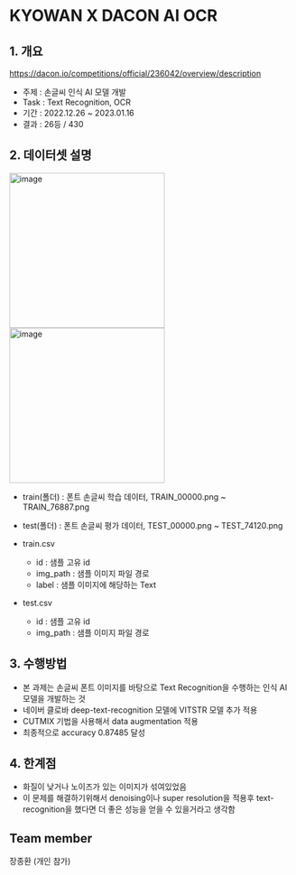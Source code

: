 # KYOWAN X DACON AI OCR
## 1. 개요
https://dacon.io/competitions/official/236042/overview/description
  - 주제 : 손글씨 인식 AI 모델 개발
  - Task : Text Recognition, OCR
  - 기간 : 2022.12.26 ~ 2023.01.16
  - 결과 : 26등 / 430
<!--  Other options to write Readme
  - [Deployment](#deployment)
  - [Used or Referenced Projects](Used-or-Referenced-Projects)
-->
## 2. 데이터셋 설명
<!--Wirte one paragraph of project description --> 
<img width="275" alt="image" src="https://github.com/jang3463/kyowon_ai_ocr/assets/70848146/a797e391-b644-40af-8ae9-4981f5a5a148">
<img width="275" alt="image" src="https://github.com/jang3463/kyowon_ai_ocr/assets/70848146/0edb2333-735c-4692-9fa0-dc8cfb675b8b">

- train(폴더) : 폰트 손글씨 학습 데이터, TRAIN_00000.png ~ TRAIN_76887.png


- test(폴더) :  폰트 손글씨 평가 데이터, TEST_00000.png ~ TEST_74120.png


- train.csv
  - id : 샘플 고유 id
  - img_path : 샘플 이미지 파일 경로
  - label : 샘플 이미지에 해당하는 Text


- test.csv
  - id : 샘플 고유 id
  - img_path : 샘플 이미지 파일 경로

## 3. 수행방법
<!-- Write Overview about this project -->
- 본 과제는 손글씨 폰트 이미지를 바탕으로 Text Recognition을 수행하는 인식 AI 모델을 개발하는 것
- 네이버 클로바 deep-text-recognition 모델에 VITSTR 모델 추가 적용
- CUTMIX 기법을 사용해서 data augmentation 적용
- 최종적으로 accuracy 0.87485 달성

## 4. 한계점
<!-- Write Overview about this project -->
- 화질이 낮거나 노이즈가 있는 이미지가 섞여있었음
- 이 문제를 해결하기위해서 denoising이나 super resolution을 적용후 text-recognition을 했다면 더 좋은 성능을 얻을 수 있을거라고 생각함

## Team member
장종환 (개인 참가)

